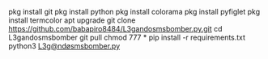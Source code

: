 pkg install git 
pkg install python
pkg install colorama
pkg install pyfiglet
pkg install termcolor
apt upgrade
git clone https://github.com/babapiro8484/L3gandosmsbomber.py.git
cd L3gandosmsbomber
git pull 
chmod 777 *
pip install -r requirements.txt
python3 L3g@ndøsmsbomber.py
